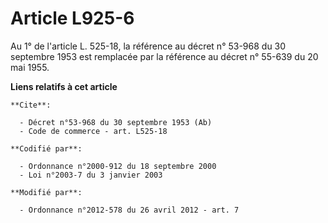 # Article L925-6

Au 1° de l'article L. 525-18, la référence au décret n° 53-968 du 30 septembre 1953 est remplacée par la référence au décret
n° 55-639 du 20 mai 1955.

**Liens relatifs à cet article**

	**Cite**:

	  - Décret n°53-968 du 30 septembre 1953 (Ab)
	  - Code de commerce - art. L525-18

	**Codifié par**:

	  - Ordonnance n°2000-912 du 18 septembre 2000
	  - Loi n°2003-7 du 3 janvier 2003

	**Modifié par**:

	  - Ordonnance n°2012-578 du 26 avril 2012 - art. 7

